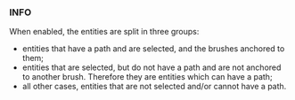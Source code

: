 ### INFO
When enabled, the entities are split in three groups:  
- entities that have a path and are selected, and the brushes anchored to them;  
- entities that are selected, but do not have a path and are not anchored to another brush. Therefore they are entities which can have a path;  
- all other cases, entities that are not selected and/or cannot have a path.  
